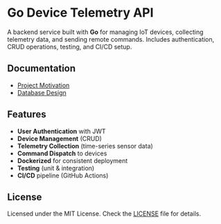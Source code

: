 # Go Device Telemetry API

A backend service built with **Go** for managing IoT devices, collecting telemetry data, and sending remote commands. Includes authentication, CRUD operations, testing, and CI/CD setup.

## Documentation

- [Project Motivation](./docs/motivation.md)
- [Database Design](./docs/database.md)

## Features

- **User Authentication** with JWT
- **Device Management** (CRUD)
- **Telemetry Collection** (time-series sensor data)
- **Command Dispatch** to devices
- **Dockerized** for consistent deployment
- **Testing** (unit & integration)
- **CI/CD** pipeline (GitHub Actions)

## License

Licensed under the MIT License. Check the [LICENSE](./LICENSE) file for details.
